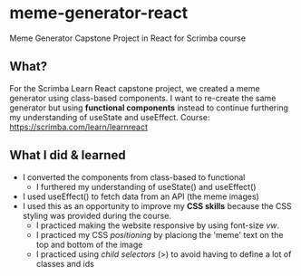 # meme-generator-react
Meme Generator Capstone Project in React for Scrimba course

## What?
For the Scrimba Learn React capstone project, we created a meme generator using class-based components. I want to re-create the same generator but using **functional components** instead to continue furthering my understanding of useState and useEffect.
Course: https://scrimba.com/learn/learnreact

## What I did & learned
- I converted the components from class-based to functional
    - I furthered my understanding of useState() and useEffect()
- I used useEffect() to fetch data from an API (the meme images)
- I used this as an opportunity to improve my **CSS skills** because the CSS styling was provided during the course. 
    - I practiced making the website responsive by using font-size *vw*. 
    - I practiced my CSS *positioning* by placiong the 'meme' text on the top and bottom of the image
    - I practiced using *child selectors* (>) to avoid having to define a lot of classes and ids
